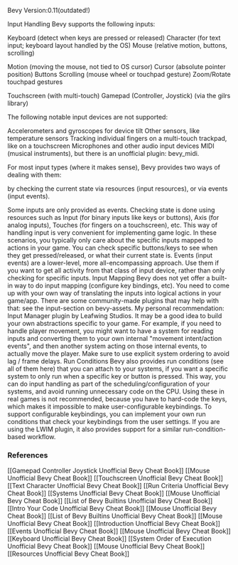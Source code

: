 Bevy Version:0.11(outdated!)


Input Handling
Bevy supports the following inputs:

Keyboard (detect when keys are pressed or released)
Character (for text input; keyboard layout handled by the OS)
Mouse (relative motion, buttons, scrolling)

Motion (moving the mouse, not tied to OS cursor)
Cursor (absolute pointer position)
Buttons
Scrolling (mouse wheel or touchpad gesture)
Zoom/Rotate touchpad gestures


Touchscreen (with multi-touch)
Gamepad (Controller, Joystick) (via the gilrs library)

The following notable input devices are not supported:

Accelerometers and gyroscopes for device tilt
Other sensors, like temperature sensors
Tracking individual fingers on a multi-touch trackpad, like on a touchscreen
Microphones and other audio input devices
MIDI (musical instruments), but there is an unofficial plugin: bevy_midi.


For most input types (where it makes sense), Bevy provides two ways of
dealing with them:

by checking the current state via resources (input resources),
or via events (input events).

Some inputs are only provided as events.
Checking state is done using resources such as
Input (for binary inputs like keys or buttons),
Axis (for analog inputs), Touches
(for fingers on a touchscreen), etc. This way of handling input is very
convenient for implementing game logic. In these scenarios, you typically
only care about the specific inputs mapped to actions in your game. You can
check specific buttons/keys to see when they get pressed/released, or what
their current state is.
Events (input events) are a lower-level,
more all-encompassing approach. Use them if you want to get all activity
from that class of input device, rather than only checking for specific inputs.
Input Mapping
Bevy does not yet offer a built-in way to do input mapping (configure key
bindings, etc). You need to come up with your own way of translating the
inputs into logical actions in your game/app.
There are some community-made plugins that may help with that: see the
input-section on bevy-assets. My personal recommendation:
Input Manager plugin by Leafwing Studios.
It may be a good idea to build your own abstractions specific to your
game. For example, if you need to handle player movement, you might want to
have a system for reading inputs and converting them to your own internal
"movement intent/action events", and then another system acting on those
internal events, to actually move the player. Make sure to use explicit
system ordering to avoid lag / frame delays.
Run Conditions
Bevy also provides run conditions (see all of them
here) that you can attach to your systems, if
you want a specific system to only run when a specific key or button is pressed.
This way, you can do input handling as part of the
scheduling/configuration of your systems, and
avoid running unnecessary code on the CPU.
Using these in real games is not recommended, because you have to hard-code the
keys, which makes it impossible to make user-configurable keybindings.
To support configurable keybindings, you can implement your own run conditions
that check your keybindings from the user settings.
If you are using the LWIM plugin, it also provides support for
a similar run-condition-based workflow.

### References
[[Gamepad Controller Joystick  Unofficial Bevy Cheat Book]] [[Mouse  Unofficial Bevy Cheat Book]] [[Touchscreen  Unofficial Bevy Cheat Book]] [[Text  Character  Unofficial Bevy Cheat Book]] [[Run Criteria  Unofficial Bevy Cheat Book]] [[Systems  Unofficial Bevy Cheat Book]] [[Mouse  Unofficial Bevy Cheat Book]] [[List of Bevy Builtins  Unofficial Bevy Cheat Book]] [[Intro Your Code  Unofficial Bevy Cheat Book]] [[Mouse  Unofficial Bevy Cheat Book]] [[List of Bevy Builtins  Unofficial Bevy Cheat Book]] [[Mouse  Unofficial Bevy Cheat Book]] [[Introduction  Unofficial Bevy Cheat Book]] [[Events  Unofficial Bevy Cheat Book]] [[Mouse  Unofficial Bevy Cheat Book]] [[Keyboard  Unofficial Bevy Cheat Book]] [[System Order of Execution  Unofficial Bevy Cheat Book]] [[Mouse  Unofficial Bevy Cheat Book]] [[Resources  Unofficial Bevy Cheat Book]] 